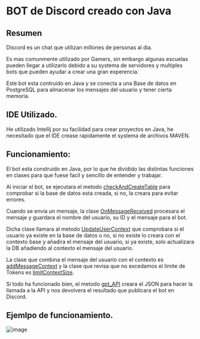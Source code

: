 # BOT de Discord creado con Java

## Resumen

Discord es un chat que utilizan millones de personas al dia.

Es mas comunmente utilizado por Gamers, sin embargo algunas escuelas pueden llegar a utilizarlo debido a su systema de servidores y multiples bots que pueden ayudar a crear una gran experencia.

Este bot esta contruido en Java y se conecta a una Base de datos en PostgreSQL para almacenar los mensajes del usuario y tener cierta memoria.

## IDE Utilizado.

He utilizado Intellij por su facilidad para crear proyectos en Java, he necesitado que el IDE crease rapidamente el systema de archivos MAVEN.

## Funcionamiento:

El bot esta construido en Java, por lo que he dividido las distintas funciones en clases para que fuese facil y sencillo de entender y trabajar.

Al iniciar el bot, se ejecutara el metodo [checkAndCreateTable](https://github.com/AdrianNiet/Java-GPT-BOT/blob/main/discord%20bot/src/main/java/org/example/dbcheck.java) para comprobar si la base de datos esta creada, si no, la creara para evitar errores.

Cuando se envia un mensaje, la clase [OnMessageReceived](https://github.com/AdrianNiet/Java-GPT-BOT/blob/main/discord%20bot/src/main/java/org/example/Messagemanagement.java) procesara el mensaje y guardara el nombre del usuario, su ID y el mensaje para el bot.

Dicha clase llamara al metodo [UpdateUserContext](https://github.com/AdrianNiet/Java-GPT-BOT/blob/main/discord%20bot/src/main/java/org/example/dbconnect.java) que comprobara si el usuario ya existe en la base de datos o no, si no existe lo creara con el contexto base y añadira el mensaje del usuario, si ya existe, solo actualizara la DB añadiendo al contexto el mensaje del usuario.

La clase que combina el mensaje del usuario con el contexto es [addMessageContext](https://github.com/AdrianNiet/Java-GPT-BOT/blob/main/discord%20bot/src/main/java/org/example/addMessageContext.java) y la clase que revisa que no excedamos el limite de Tokens es [limitContextSize](https://github.com/AdrianNiet/Java-GPT-BOT/blob/main/discord%20bot/src/main/java/org/example/limitContextSize.java).

Si todo ha funcionado bien, el metodo [gpt_API](https://github.com/AdrianNiet/Java-GPT-BOT/blob/main/discord%20bot/src/main/java/org/example/gpt_api.java) creara el JSON para hacer la llamada a la API y nos devolvera el resultado que publicara el bot en Discord.

## Ejemlpo de funcionamiento.

![image](https://github.com/user-attachments/assets/065fe582-7b1f-4b9e-87a3-8cc2a43209d5)






